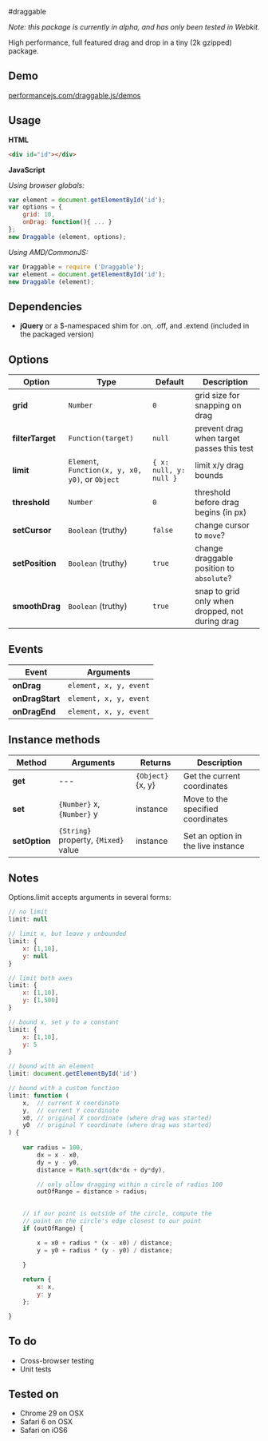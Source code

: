#draggable

*Note: this package is currently in alpha, and has only been tested in Webkit.*

High performance, full featured drag and drop in a tiny (2k gzipped) package.

## Demo

[performancejs.com/draggable.js/demos](http://performancejs.com/draggable.js/demos/)

## Usage

**HTML**
```html
<div id="id"></div>
```

**JavaScript**

*Using browser globals:*
```js
var element = document.getElementById('id');
var options = {
	grid: 10,
	onDrag: function(){ ... }
};
new Draggable (element, options);
```

*Using AMD/CommonJS:*
```js
var Draggable = require ('Draggable');
var element = document.getElementById('id');
new Draggable (element);
```

## Dependencies

- **jQuery** or a $-namespaced shim for .on, .off, and .extend (included in the packaged version)

## Options

| Option 			| Type					| Default	| Description															|
|-------------------|-----------------------|-----------|-----------------------------------------------------------------------|
| **grid**			| `Number`				| `0`		| grid size for snapping on drag 										|
| **filterTarget**	| `Function(target)`	| `null`	| prevent drag when target passes this test								|
| **limit**			| `Element`, `Function(x, y, x0, y0)`, or `Object` 	| `{ x: null, y: null }` | limit x/y drag bounds		|
| **threshold**		| `Number`				| `0`		| threshold before drag begins (in px)									|
| **setCursor**		| `Boolean` (truthy)	| `false`	| change cursor to `move`?												|
| **setPosition**	| `Boolean` (truthy)	| `true`	| change draggable position to `absolute`?								|
| **smoothDrag**	| `Boolean` (truthy)	| `true`	| snap to grid only when dropped, not during drag						|

## Events

| Event 			| Arguments					|
|-------------------|---------------------------|
| **onDrag**		| `element, x, y, event`	|
| **onDragStart**	| `element, x, y, event`	|
| **onDragEnd**		| `element, x, y, event`	|

## Instance methods

| Method		| Arguments									| Returns				| Description
|---------------|-------------------------------------------|-----------------------|-------------------------------------------|
| **get**		| ---										| `{Object}` {x, y}		| Get the current coordinates				|
| **set**		| `{Number}` x, `{Number}` y				| instance				| Move to the specified coordinates			|
| **setOption**	| `{String}` property, `{Mixed}` value		| instance				| Set an option in the live instance		|

## Notes

Options.limit accepts arguments in several forms:

```js
// no limit
limit: null

// limit x, but leave y unbounded
limit: {
	x: [1,10],
	y: null
}

// limit both axes
limit: {
	x: [1,10],
	y: [1,500]
}

// bound x, set y to a constant
limit: {
	x: [1,10],
	y: 5
}

// bound with an element
limit: document.getElementById('id')

// bound with a custom function
limit: function (
	x,	// current X coordinate
	y,	// current Y coordinate
	x0,	// original X coordinate (where drag was started)
	y0	// original Y coordinate (where drag was started)
) {
	
	var radius = 100,
		dx = x - x0,
		dy = y - y0,
		distance = Math.sqrt(dx*dx + dy*dy),

		// only allow dragging within a circle of radius 100
		outOfRange = distance > radius;

	
	// if our point is outside of the circle, compute the
	// point on the circle's edge closest to our point
	if (outOfRange) {

		x = x0 + radius * (x - x0) / distance;
		y = y0 + radius * (y - y0) / distance;
		
	}

	return {
		x: x,
		y: y
	};

}
```

## To do

- Cross-browser testing
- Unit tests

## Tested on

- Chrome 29 on OSX
- Safari 6 on OSX
- Safari on iOS6